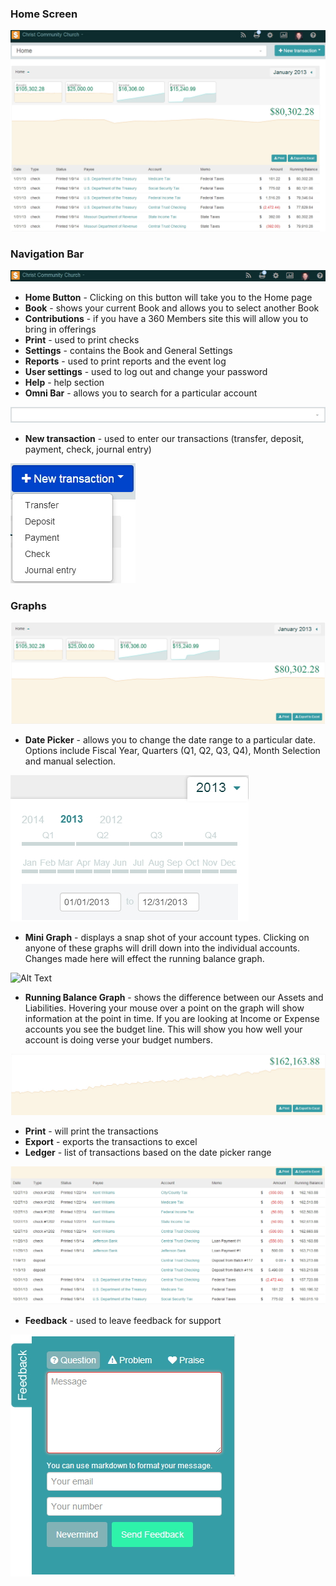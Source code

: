 ### Home Screen

![Alt Text](images/homepage.JPG "")

### Navigation Bar

![Alt Text](images/navigationbar.JPG "")

  * **Home Button** - Clicking on this button will take you to the Home page
  * **Book** - shows your current Book and allows you to select another Book
  * **Contributions** - if you have a 360 Members site this will allow you to bring in offerings
  * **Print** - used to print checks
  * **Settings** - contains the Book and General Settings
  * **Reports** - used to print reports and the event log
  * **User settings** - used to log out and change your password
  * **Help** - help section
  * **Omni Bar** - allows you to search for a particular account

![Alt Text](images/omnibar.JPG "")

  * **New transaction** - used to enter our transactions (transfer, deposit, payment, check, journal entry)

![Alt Text](images/newtransaction.JPG "")

### Graphs

![Alt Text](images/graphs.JPG "")

  * **Date Picker** - allows you to change the date range to a particular date. Options include Fiscal Year, Quarters (Q1, Q2, Q3, Q4), Month Selection and manual selection.

![Alt Text](images/datepicker.JPG "")

  * **Mini Graph** - displays a snap shot of your account types.  Clicking on anyone of these graphs will drill down into the individual accounts.  Changes made here will effect the running balance graph.

![Alt Text](minigraphs.JPG "")

  * **Running Balance Graph** - shows the difference between our Assets and Liabilities.  Hovering your mouse over a point on the graph will show information at the point in time.  If you are looking at Income or Expense accounts you see the budget line.  This will show you how well your account is doing verse your budget numbers.

![Alt Text](images/runningbalancegraph.JPG "")

  * **Print** - will print the transactions
  * **Export** - exports the transactions to excel
  * **Ledger** - list of transactions based on the date picker range

![Alt Text](images/printexportledger.JPG "")

  * **Feedback** - used to leave feedback for support

![Alt Text](images/feedback.JPG "")









